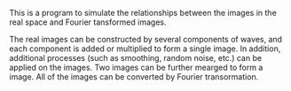 This is a program to simulate the relationships between the images in the real space and Fourier tansformed images.

The real images can be constructed by several components of waves, and each component is added or multiplied to form a single image.
In addition, additional processes (such as smoothing, random noise, etc.) can be applied on the images.
Two images can be further mearged to form a image.
All of the images can be converted by Fourier transormation.
